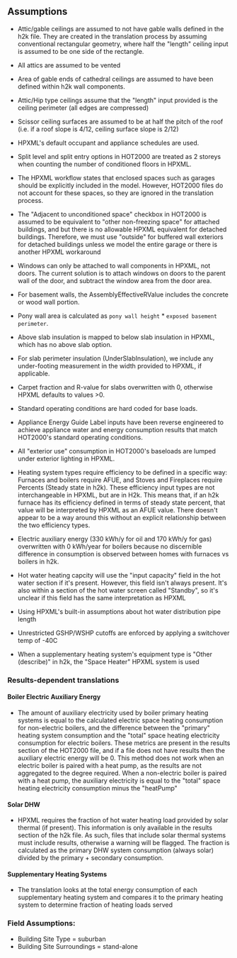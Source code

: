 ## Assumptions
- Attic/gable ceilings are assumed to not have gable walls defined in the h2k file. They are created in the translation process by assuming conventional rectangular geometry, where half the "length" ceiling input is assumed to be one side of the rectangle.
- All attics are assumed to be vented
- Area of gable ends of cathedral ceilings are assumed to have been defined within h2k wall components.
- Attic/Hip type ceilings assume that the "length" input provided is the ceiling perimeter (all edges are compressed)
- Scissor ceiling surfaces are assumed to be at half the pitch of the roof (i.e. if a roof slope is 4/12, ceiling surface slope is 2/12)
- HPXML's default occupant and appliance schedules are used.
- Split level and split entry options in HOT2000 are treated as 2 storeys when counting the number of conditioned floors in HPXML.
- The HPXML workflow states that enclosed spaces such as garages should be explicitly included in the model. However, HOT2000 files do not account for these spaces, so they are ignored in the translation process.

- The "Adjacent to unconditioned space" checkbox in HOT2000 is assumed to be equivalent to "other non-freezing space" for attached buildings, and but there is no allowable HPXML equivalent for detached buildings. Therefore, we must use "outside" for buffered wall exteriors for detached buildings unless we model the entire garage or there is another HPXML workaround


- Windows can only be attached to wall components in HPXML, not doors. The current solution is to attach windows on doors to the parent wall of the door, and subtract the window area from the door area.
- For basement walls, the AssemblyEffectiveRValue includes the concrete or wood wall portion.
- Pony wall area is calculated as `pony wall height` * `exposed basement perimeter`.
- Above slab insulation is mapped to below slab insulation in HPXML, which has no above slab option.
- For slab perimeter insulation (UnderSlabInsulation), we include any under-footing measurement in the width provided to HPXML, if applicable.
- Carpet fraction and R-value for slabs overwritten with 0, otherwise HPXML defaults to values >0.
- Standard operating conditions are hard coded for base loads.
- Appliance Energy Guide Label inputs have been reverse engineered to achieve appliance water and energy consumption results that match HOT2000's standard operating conditions.
- All "exterior use" consumption in HOT2000's baseloads are lumped under exterior lighting in HPXML.


- Heating system types require efficiency to be defined in a specific way: Furnaces and boilers require AFUE, and Stoves and Fireplaces require Percents (Steady state in h2k). These efficiency input types are not interchangeable in HPXML, but are in H2k. This means that, if an h2k furnace has its efficiency defined in terms of steady state percent, that value will be interpreted by HPXML as an AFUE value. There doesn't appear to be a way around this without an explicit relationship between the two efficiency types.
- Electric auxiliary energy (330 kWh/y for oil and 170 kWh/y for gas) overwritten with 0 kWh/year for boilers because no discernible difference in consumption is observed between homes with furnaces vs boilers in h2k. 
- Hot water heating capcity will use the "input capacity" field in the hot water section if it's present. However, this field isn't always present. It's also within a section of the hot water screen called "Standby", so it's unclear if this field has the same interpretation as HPXML
- Using HPXML's built-in assumptions about hot water distribution pipe length
- Unrestricted GSHP/WSHP cutoffs are enforced by applying a switchover temp of -40C
- When a supplementary heating system's equipment type is "Other (describe)" in h2k, the "Space Heater" HPXML system is used

### Results-dependent translations
#### Boiler Electric Auxiliary Energy
- The amount of auxiliary electricity used by boiler primary heating systems is equal to the calculated electric space heating consumption for non-electric boilers, and the difference between the "primary" heating system consumption and the "total" space heating electricity consumption for electric boilers. These metrics are present in the results section of the HOT2000 file, and if a file does not have results then the auxiliary electric energy will be 0. This method does not work when an electric boiler is paired with a heat pump, as the results are not aggregated to the degree required. When a non-electric boiler is paired with a heat pump, the auxiliary electricity is equal to the "total" space heating electricity consumption minus the "heatPump" 

#### Solar DHW
- HPXML requires the fraction of hot water heating load provided by solar thermal (if present). This information is only available in the results section of the h2k file. As such, files that include solar thermal systems must include results, otherwise a warning will be flagged. The fraction is calculated as the primary DHW system consumption (always solar) divided by the primary + secondary consumption.

#### Supplementary Heating Systems
- The translation looks at the total energy consumption of each supplementary heating system and compares it to the primary heating system to determine fraction of heating loads served




### Field Assumptions:
- Building Site Type = suburban
- Building Site Surroundings = stand-alone
